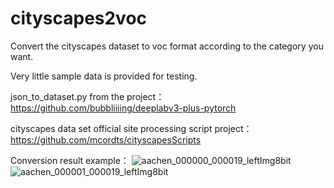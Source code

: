 # cityscapes2voc
Convert the cityscapes dataset to voc format according to the category you want.

Very little sample data is provided for testing.

json_to_dataset.py from the project：https://github.com/bubbliiiing/deeplabv3-plus-pytorch

cityscapes data set official site processing script project：https://github.com/mcordts/cityscapesScripts

Conversion result example：
![aachen_000000_000019_leftImg8bit](https://github.com/Tytiantian/cityscapes2voc/assets/90540876/c604e397-916a-49e2-9845-f38f72b08a42)
![aachen_000001_000019_leftImg8bit](https://github.com/Tytiantian/cityscapes2voc/assets/90540876/e06df14a-faaa-4a29-8502-780e1dc2ed5f)

